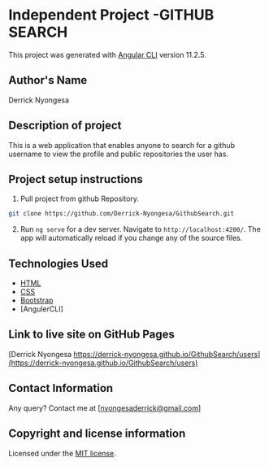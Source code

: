 # Independent Project -GITHUB SEARCH

This project was generated with [Angular CLI](https://github.com/angular/angular-cli) version 11.2.5.


## Author's Name
Derrick Nyongesa

## Description of project
This is a web application that enables anyone to search for a github username to view the profile and public repositories the user has.

## Project setup instructions
1. Pull project from github Repository.

```bash
git clone https://github.com/Derrick-Nyongesa/GithubSearch.git
``` 

2. Run `ng serve` for a dev server. Navigate to `http://localhost:4200/`. The app will automatically reload if you change any of the source files.

## Technologies Used

* [HTML](https://html.spec.whatwg.org/)
* [CSS](https://www.w3.org/TR/CSS/#css)
* [Bootstrap](https://getbootstrap.com/)
* [AngulerCLI]

## Link to live site on GitHub Pages
[Derrick Nyongesa https://derrick-nyongesa.github.io/GithubSearch/users](https://derrick-nyongesa.github.io/GithubSearch/users)

## Contact Information 

Any query? Contact me at [nyongesaderrick@gmail.com]

## Copyright and license information
Licensed under the [MIT license](LICENSE).